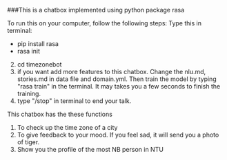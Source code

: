 
###This is a chatbox implemented using python package rasa

To run this on your computer, follow the following steps: 
Type this in terminal:
 - pip install rasa
 - rasa init
2. cd timezonebot
3. if you want add more features to this chatbox. Change the nlu.md, 
stories.md in data file and domain.yml. Then train the model by typing 
"rasa train" in the terminal. It may takes you a few seconds to finish 
the training.
4. type "/stop" in terminal to end your talk.

This chatbox has the these functions
1. To check up the time zone of a city
2. To give feedback to your mood. If you feel sad, it will send you a photo of tiger.
3. Show you the profile of the most NB person in NTU